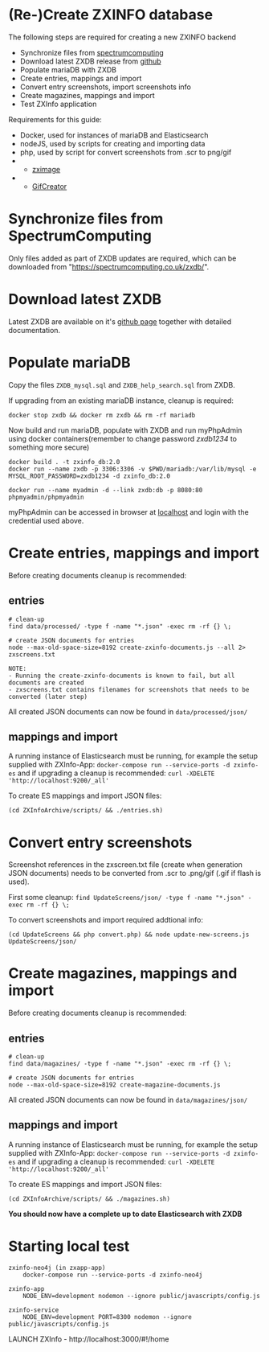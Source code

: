# (Re-)Create ZXINFO database
The following steps are required for creating a new ZXINFO backend

- Synchronize files from [spectrumcomputing](spectrumcomputing.co.uk)
- Download latest ZXDB release from [github](https://github.com/zxdb/ZXDB/archive/master.zip)
- Populate mariaDB with ZXDB
- Create entries, mappings and import
- Convert entry screenshots, import screenshots info
- Create magazines, mappings and import
- Test ZXInfo application

Requirements for this guide:
- Docker, used for instances of mariaDB and Elasticsearch
- nodeJS, used by scripts for creating and importing data
- php, used by script for convert screenshots from .scr to png/gif
- - [zximage](https://github.com/moroz1999/zx-image)
- - [GifCreator](https://github.com/Sybio/GifCreator)
	

# Synchronize files from SpectrumComputing
Only files added as part of ZXDB updates are required, which can be downloaded from "https://spectrumcomputing.co.uk/zxdb/".

# Download latest ZXDB
Latest ZXDB are available on it's [github page](https://github.com/zxdb/ZXDB) together with detailed documentation.

# Populate mariaDB
Copy the files `ZXDB_mysql.sql` and `ZXDB_help_search.sql` from ZXDB.

If upgrading from an existing mariaDB instance, cleanup is required:

```
docker stop zxdb && docker rm zxdb && rm -rf mariadb
```

Now build and run mariaDB, populate with ZXDB and run myPhpAdmin using docker containers(remember to change password *zxdb1234* to something more secure)
```
docker build . -t zxinfo_db:2.0
docker run --name zxdb -p 3306:3306 -v $PWD/mariadb:/var/lib/mysql -e MYSQL_ROOT_PASSWORD=zxdb1234 -d zxinfo_db:2.0

docker run --name myadmin -d --link zxdb:db -p 8080:80 phpmyadmin/phpmyadmin
```
myPhpAdmin can be accessed in browser at [localhost](http://localhost:8080/) and login with the credential used above.

# Create entries, mappings and import
Before creating documents cleanup is recommended:


## entries
```
# clean-up
find data/processed/ -type f -name "*.json" -exec rm -rf {} \;

# create JSON documents for entries
node --max-old-space-size=8192 create-zxinfo-documents.js --all 2> zxscreens.txt
```

```
NOTE:
- Running the create-zxinfo-documents is known to fail, but all documents are created
- zxscreens.txt contains filenames for screenshots that needs to be converted (later step)
```
All created JSON documents can now be found in `data/processed/json/`

## mappings and import
A running instance of Elasticsearch must be running, for example the setup supplied with ZXInfo-App: `docker-compose run --service-ports -d zxinfo-es` and if upgrading a cleanup is recommended: `curl -XDELETE 'http://localhost:9200/_all'`

To create ES mappings and import JSON files:

```
(cd ZXInfoArchive/scripts/ && ./entries.sh)
```

# Convert entry screenshots

Screenshot references in the zxscreen.txt file (create when generation JSON documents) needs to be converted from .scr to .png/gif (.gif if flash is used).

First some cleanup: `find UpdateScreens/json/ -type f -name "*.json" -exec rm -rf {} \;`

To convert screenshots and import required addtional info:
```
(cd UpdateScreens && php convert.php) && node update-new-screens.js UpdateScreens/json/
```

# Create magazines, mappings and import
Before creating documents cleanup is recommended:


## entries
```
# clean-up
find data/magazines/ -type f -name "*.json" -exec rm -rf {} \;

# create JSON documents for entries
node --max-old-space-size=8192 create-magazine-documents.js
```

All created JSON documents can now be found in `data/magazines/json/`

## mappings and import
A running instance of Elasticsearch must be running, for example the setup supplied with ZXInfo-App: `docker-compose run --service-ports -d zxinfo-es` and if upgrading a cleanup is recommended: `curl -XDELETE 'http://localhost:9200/_all'`

To create ES mappings and import JSON files:

```
(cd ZXInfoArchive/scripts/ && ./magazines.sh)
```

**You should now have a complete up to date Elasticsearch with ZXDB**


# Starting local test

````
zxinfo-neo4j (in zxapp-app)
	docker-compose run --service-ports -d zxinfo-neo4j

zxinfo-app
	NODE_ENV=development nodemon --ignore public/javascripts/config.js

zxinfo-service
	NODE_ENV=development PORT=8300 nodemon --ignore public/javascripts/config.js
````

LAUNCH ZXInfo - http://localhost:3000/#!/home

